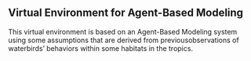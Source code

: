 Virtual Environment for Agent-Based Modeling
---

This virtual environment is based on an Agent-Based Modeling system using some assumptions that are derived from previousobservations of waterbirds’ behaviors within some habitats in the tropics.